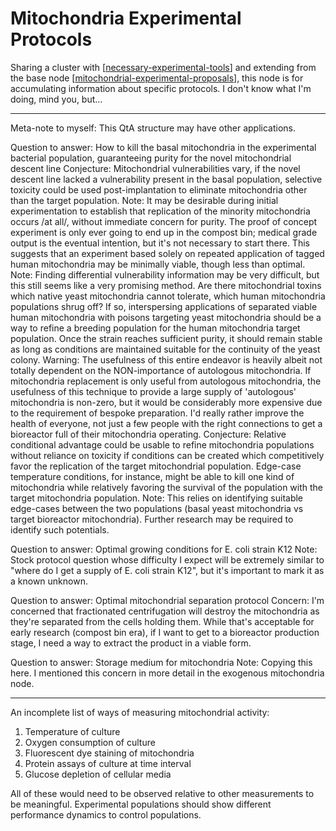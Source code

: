 # Mitochondria Experimental Protocols

Sharing a cluster with [[necessary-experimental-tools]] and extending from the base node [[mitochondrial-experimental-proposals]], this node is for accumulating information about specific protocols.  I don't know what I'm doing, mind you, but...

---

Meta-note to myself: This QtA structure may have other applications.

Question to answer:  How to kill the basal mitochondria in the experimental bacterial population, guaranteeing purity for the novel mitochondrial descent line
Conjecture:  Mitochondrial vulnerabilities vary, if the novel descent line lacked a vulnerability present in the basal population, selective toxicity could be used post-implantation to eliminate mitochondria other than the target population.
Note:  It may be desirable during initial experimentation to establish that replication of the minority mitochondria occurs /at all/, without immediate concern for purity.  The proof of concept experiment is only ever going to end up in the compost bin; medical grade output is the eventual intention, but it's not necessary to start there.  This suggests that an experiment based solely on repeated application of tagged human mitochondria may be minimally viable, though less than optimal.
Note:  Finding differential vulnerability information may be very difficult, but this still seems like a very promising method.  Are there mitochondrial toxins which native yeast mitochondria cannot tolerate, which human mitochondria populations shrug off?  If so, interspersing applications of separated viable human mitochondria with poisons targeting yeast mitochondria should be a way to refine a breeding population for the human mitochondria target population.  Once the strain reaches sufficient purity, it should remain stable as long as conditions are maintained suitable for the continuity of the yeast colony.
Warning:  The usefulness of this entire endeavor is heavily albeit not totally dependent on the NON-importance of autologous mitochondria.  If mitochondria replacement is only useful from autologous mitochondria, the usefulness of this technique to provide a large supply of 'autologous' mitochondria is non-zero, but it would be considerably more expensive due to the requirement of bespoke preparation.  I'd really rather improve the health of everyone, not just a few people with the right connections to get a bioreactor full of their mitochondria operating.
Conjecture:  Relative conditional advantage could be usable to refine mitochondria populations without reliance on toxicity if conditions can be created which competitively favor the replication of the target mitochondrial population.  Edge-case temperature conditions, for instance, might be able to kill one kind of mitochondria while relatively favoring the survival of the population with the target mitochondria population.
Note:  This relies on identifying suitable edge-cases between the two populations (basal yeast mitochondria vs target bioreactor mitochondria).  Further research may be required to identify such potentials.

Question to answer:  Optimal growing conditions for E. coli strain K12
Note:  Stock protocol question whose difficulty I expect will be extremely similar to "where do I get a supply of E. coli strain K12", but it's important to mark it as a known unknown.

Question to answer:  Optimal mitochondrial separation protocol
Concern:  I'm concerned that fractionated centrifugation will destroy the mitochondria as they're separated from the cells holding them.  While that's acceptable for early research (compost bin era), if I want to get to a bioreactor production stage, I need a way to extract the product in a viable form.

Question to answer:  Storage medium for mitochondria
Note:  Copying this here.  I mentioned this concern in more detail in the exogenous mitochondria node.

---

An incomplete list of ways of measuring mitochondrial activity:
1) Temperature of culture
2) Oxygen consumption of culture
3) Fluorescent dye staining of mitochondria
4) Protein assays of culture at time interval
5) Glucose depletion of cellular media

All of these would need to be observed relative to other measurements to be meaningful.  Experimental populations should show different performance dynamics to control populations.

[//begin]: # "Autogenerated link references for markdown compatibility"
[necessary-experimental-tools]: necessary-experimental-tools "Necessary Experimental Tools"
[mitochondrial-experimental-proposals]: mitochondrial-experimental-proposals "Mitochondrial Experimental Proposals"
[//end]: # "Autogenerated link references"